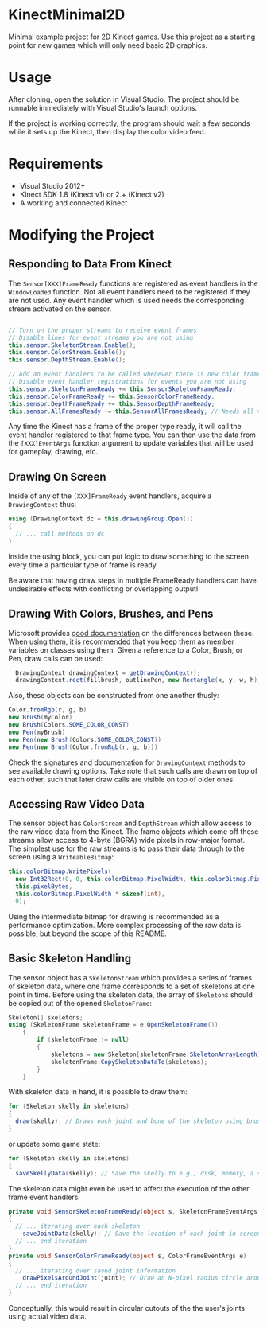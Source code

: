 KinectMinimal2D
===============
Minimal example project for 2D Kinect games. Use this project as a starting point for new games which will only need basic 2D graphics.


Usage
===============
After cloning, open the solution in Visual Studio. The project should be runnable immediately with Visual Studio's launch options.

If the project is working correctly, the program should wait a few seconds while it sets up the Kinect, then display the color video feed.


Requirements
===============
- Visual Studio 2012+
- Kinect SDK 1.8 (Kinect v1) or 2.+ (Kinect v2)
- A working and connected Kinect


Modifying the Project
===============
## Responding to Data From Kinect
The ```Sensor[XXX]FrameReady``` functions are registered as event handlers in the ```WindowLoaded``` function. Not all event handlers need to be registered if they are not used. Any event handler which is used needs the corresponding stream activated on the sensor.
```C#

// Turn on the proper streams to receive event frames
// Disable lines for event streams you are not using
this.sensor.SkeletonStream.Enable();
this.sensor.ColorStream.Enable();
this.sensor.DepthStream.Enable();

// Add an event handlers to be called whenever there is new color frame data
// Disable event handler registrations for events you are not using
this.sensor.SkeletonFrameReady += this.SensorSkeletonFrameReady;
this.sensor.ColorFrameReady += this.SensorColorFrameReady;
this.sensor.DepthFrameReady += this.SensorDepthFrameReady;
this.sensor.AllFramesReady += this.SensorAllFramesReady; // Needs all three streams active!
```

Any time the Kinect has a frame of the proper type ready, it will call the event handler registered to that frame type.
You can then use the data from the ```[XXX]EventArgs``` function argument to update variables that will be used for gameplay, drawing, etc.

## Drawing On Screen
Inside of any of the ```[XXX]FrameReady``` event handlers, acquire a ```DrawingContext``` thus:
```C#
using (DrawingContext dc = this.drawingGroup.Open())
{
  // ... call methods on dc
}
```
Inside the using block, you can put logic to draw something to the screen every time a particular type of frame is ready.

Be aware that having draw steps in multiple FrameReady handlers can have undesirable effects with conflicting or overlapping output!

## Drawing With Colors, Brushes, and Pens
Microsoft provides [good documentation](http://msdn.microsoft.com/en-us/library/aa983677(v=vs.71).aspx) on the differences between these. When using them, it is recommended that you keep them as member variables on classes using them. Given a reference to a Color, Brush, or Pen, draw calls can be used:
```C#
  DrawingContext drawingContext = getDrawingContext();
  drawingContext.rect(fillbrush, outlinePen, new Rectangle(x, y, w, h), irrelevantAnimationsObj);
```

Also, these objects can be constructed from one another thusly:
```C#
Color.fromRgb(r, g, b)
new Brush(myColor)
new Brush(Colors.SOME_COLOR_CONST)
new Pen(myBrush)
new Pen(new Brush(Colors.SOME_COLOR_CONST))
new Pen(new Brush(Color.fromRgb(r, g, b)))
```

Check the signatures and documentation for ```DrawingContext``` methods to see available drawing options. Take note that such calls are drawn on top of each other, such that later draw calls are visible on top of older ones.

## Accessing Raw Video Data
The sensor object has ```ColorStream``` and ```DepthStream``` which allow access to the raw video data from the Kinect.
The frame objects which come off these streams allow access to 4-byte (BGRA) wide pixels in row-major format.
The simplest use for the raw streams is to pass their data through to the screen using a ```WriteableBitmap```:
```C#
this.colorBitmap.WritePixels(
  new Int32Rect(0, 0, this.colorBitmap.PixelWidth, this.colorBitmap.PixelHeight),
  this.pixelBytes,
  this.colorBitmap.PixelWidth * sizeof(int),
  0);
```
Using the intermediate bitmap for drawing is recommended as a performance optimization.
More complex processing of the raw data is possible, but beyond the scope of this README.

## Basic Skeleton Handling
The sensor object has a ```SkeletonStream``` which provides a series of frames of skeleton data, where one frame corresponds to a set of skeletons at one point in time. Before using the skeleton data, the array of ```Skeleton```s should be copied out of the opened ```SkeletonFrame```:
```C#
Skeleton[] skeletons;
using (SkeletonFrame skeletonFrame = e.OpenSkeletonFrame())
    {
        if (skeletonFrame != null)
        {
            skeletons = new Skeleton[skeletonFrame.SkeletonArrayLength];
            skeletonFrame.CopySkeletonDataTo(skeletons);
        }
    }
```
With skeleton data in hand, it is possible to draw them:
```C#
for (Skeleton skelly in skeletons) 
{
  draw(skelly); // Draws each joint and bone of the skeleton using brushes/pens
}
```
or update some game state:
```C#
for (Skeleton skelly in skeletons)
{
  saveSkellyData(skelly); // Save the skelly to e.g., disk, memory, a server, etc.
```
The skeleton data might even be used to affect the execution of the other frame event handlers:
```C#
private void SensorSkeletonFrameReady(object s, SkeletonFrameEventArgs e)
{
  // ... iterating over each skeleton
    saveJointData(skelly); // Save the location of each joint in screen space
  // ... end iteration
}
private void SensorColorFrameReady(object s, ColorFrameEventArgs e)
{
  // ... iterating over saved joint information
    drawPixelsAroundJoint(joint); // Draw an N-pixel radius circle around each joint, filling it with color frame data
  // ... end iteration
}
```
Conceptually, this would result in circular cutouts of the the user's joints using actual video data.

